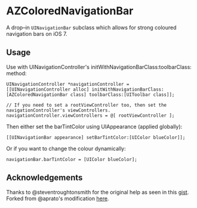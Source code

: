 AZColoredNavigationBar
======================

A drop–in `UINavigationBar` subclass which allows for strong coloured navigation bars on iOS 7. 

Usage
-----

Use with UINavigationController's initWithNavigationBarClass:toolbarClass: method:

```
UINavigationController *navigationController = [[UINavigationController alloc] initWithNavigationBarClass:[AZColoredNavigationBar class] toolbarClass:[UIToolbar class]];

// If you need to set a rootViewController too, then set the navigationController's viewControllers.
navigationController.viewControllers = @[ rootViewController ];
```

Then either set the barTintColor using UIAppearance (applied globally):

`[[UINavigationBar appearance] setBarTintColor:[UIColor blueColor]];`

Or if you want to change the colour dynamically:

`navigationBar.barTintColor = [UIColor blueColor];`

Acknowledgements
----------------

Thanks to @steventroughtonsmith for the original help as seen in this [gist](https://gist.github.com/alanzeino/6619253). Forked from @aprato's modification [here](https://gist.github.com/aprato/6631390). 
